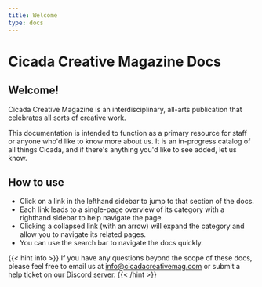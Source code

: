 ```yaml
---
title: Welcome
type: docs
---
```

<link rel="stylesheet" href="https://cdn.jsdelivr.net/npm/bootstrap@5.2.3/dist/css/bootstrap.min.css" integrity="sha384-rbsA2VBKQhggwzxH7pPCaAqO46MgnOM80zW1RWuH61DGLwZJEdK2Kadq2F9CUG65" crossorigin="anonymous">

# Cicada Creative Magazine Docs

## Welcome!

Cicada Creative Magazine is an interdisciplinary, all-arts publication that celebrates all sorts of creative work.

This documentation is intended to function as a primary resource for staff or anyone who'd like to know more about us. It is an in-progress catalog of all things Cicada, and if there's anything you'd like to see added, let us know.

## How to use
- Click on a link in the lefthand sidebar to jump to that section of the docs.
- Each link leads to a single-page overview of its category with a righthand sidebar to help navigate the page.
- Clicking a collapsed link (with an arrow) will expand the category and allow you to navigate its related pages.
- You can use the search bar to navigate the docs quickly.

{{< hint info >}}
If you have any questions beyond the scope of these docs, please feel free to email us at [info@cicadacreativemag.com](mailto:info@cicadacreativemag.com) or submit a help ticket on our [Discord server](https://discord.com/invite/sgneFPdpNh).
{{< /hint >}}
